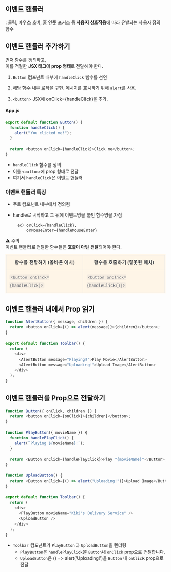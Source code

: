 ## 이벤트 핸들러

: 클릭, 마우스 호버, 홈 인풋 포커스 등 **사용자 상호작용**에 따라 유발되는 사용자 정의 함수

## 이벤트 핸들러 추가하기

먼저 함수를 정의하고,  
 이를 적절한 J**SX 태그에 prop 형태**로 전달해야 한다.

1.  `Button` 컴포넌트 내부에 `handleClick` 함수를 선언
2.  해당 함수 내부 로직을 구현. 메시지를 표시하기 위해 `alert`를 사용.

3.  `<button>` JSX에 onClick={handleClick}을 추가.

#### App.js

```javascript
export default function Button() {
  function handleClick() {
    alert("You clicked me!");
  }

  return <button onClick={handleClick}>Click me</button>;
}
```

- `handleClick` 함수를 정의
- 이를 `<button>`에 prop 형태로 전달
- 여기서 `handleClick`은 이벤트 핸들러

### 이벤트 핸들러 특징

- 주로 컴포넌트 내부에서 정의됨
- handle로 시작하고 그 뒤에 이벤트명을 붙인 함수명을 가짐

        ex) onClick={handleClick},
            onMouseEnter={handleMouseEnter}

⚠️ 주의  
이벤트 핸들러로 전달한 함수들은 **호출이 아닌 전달**되어야 한다.

![alt text](./image/result4.png)

## 이벤트 핸들러 내에서 Prop 읽기

```javascript
function AlertButton({ message, children }) {
  return <button onClick={() => alert(message)}>{children}</button>;
}

export default function Toolbar() {
  return (
    <div>
      <AlertButton message="Playing!">Play Movie</AlertButton>
      <AlertButton message="Uploading!">Upload Image</AlertButton>
    </div>
  );
}
```

## 이벤트 핸들러를 Prop으로 전달하기

```javascript
function Button({ onClick, children }) {
  return <button onClick={onClick}>{children}</button>;
}

function PlayButton({ movieName }) {
  function handlePlayClick() {
    alert(`Playing ${movieName}!`);
  }

  return <Button onClick={handlePlayClick}>Play "{movieName}"</Button>;
}

function UploadButton() {
  return <Button onClick={() => alert("Uploading!")}>Upload Image</Button>;
}

export default function Toolbar() {
  return (
    <div>
      <PlayButton movieName="Kiki's Delivery Service" />
      <UploadButton />
    </div>
  );
}
```

- `Toolbar` 컴포넌트가 `PlayButton` 과 `UploadButton`을 렌더링
  - `PlayButton`은 `handlePlayClick`을 `Button`내 `onClick` prop으로 전달합니다.
  - `UploadButton`은 () => alert('Uploading!')을 `Button` 내 `onClick` prop으로 전달
